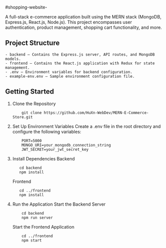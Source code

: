 #shopping-website-

A full-stack e-commerce application built using the MERN stack (MongoDB, Express.js, React.js, Node.js). This project encompasses user authentication, product management, shopping cart functionality, and more.

## Project Structure
```
- backend – Contains the Express.js server, API routes, and MongoDB models.
- frontend – Contains the React.js application with Redux for state management.
- .env – Environment variables for backend configuration.
- example-env.env – Sample environment configuration file.
```

## Getting Started
1. Clone the Repository
    ```
        git clone https://github.com/HuXn-WebDev/MERN-E-Commerce-Store.git
     ```

3. Set Up Environment Variables
   Create a .env file in the root directory and configure the following variables:
   ```
       PORT=5000
       MONGO_URI=your_mongodb_connection_string
       JWT_SECRET=your_jwt_secret_key
    ```

4. Install Dependencies
   Backend
   ```
      cd backend
      npm install
   ```
   Frontend
   ```
      cd ../frontend
      npm install
   ```

5. Run the Application
   Start the Backend Server
   ```
       cd backend
       npm run server
   ```
   
   Start the Frontend Application
   ```
       cd ../frontend
       npm start
   ```

